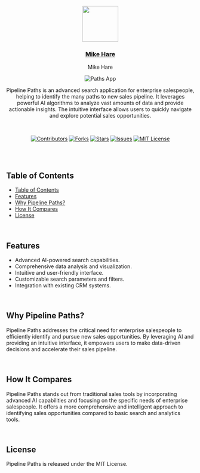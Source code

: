 <p align="center">
  <a href="https://www.linkedin.com/in/mike-hare">
    <img src="https://assets.vercel.com/image/upload/v1588805858/repositories/vercel/logo.png" height="96">
    <h3 align="center">Mike Hare</h3>
  </a>
</p>

<p align="center">
  Mike Hare
</p>

<p align="center">
   <img src="https://raw.githubusercontent.com/harehimself/paths/master/Hare_Paths.png" alt="Paths App">
</p>

<p align="center">
   Pipeline Paths is an advanced search application for enterprise salespeople, helping to identify the many paths to new sales pipeline. It leverages powerful AI algorithms to analyze vast amounts of data and provide actionable insights. The intuitive interface allows users to quickly navigate and explore potential sales opportunities.
</p>
<br>

<p align="center">
  <a href="https://github.com/harehimself/paths/graphs/contributors">
    <img src="https://img.shields.io/github/contributors/harehimself/paths" alt="Contributors"></a>
  <a href="https://github.com/harehimself/paths/network/members">
    <img src="https://img.shields.io/github/forks/harehimself/paths" alt="Forks"></a>
  <a href="https://github.com/harehimself/paths/stargazers">
    <img src="https://img.shields.io/github/stars/harehimself/paths" alt="Stars"></a>
  <a href="https://github.com/harehimself/paths/issues">
    <img src="https://img.shields.io/github/issues/harehimself/paths" alt="Issues"></a>
  <a href="https://github.com/harehimself/paths/blob/main/LICENSE">
    <img src="https://img.shields.io/github/license/harehimself/paths" alt="MIT License"></a>
</p>

<br><br>

## Table of Contents
- [Table of Contents](#table-of-contents)
- [Features](#features)
- [Why Pipeline Paths?](#features)
- [How It Compares](#features)
- [License](#license)


<br>

## Features
- Advanced AI-powered search capabilities.<br>
- Comprehensive data analysis and visualization.<br>
- Intuitive and user-friendly interface.<br>
- Customizable search parameters and filters.<br>
- Integration with existing CRM systems.<br>

<br>

## Why Pipeline Paths?
   Pipeline Paths addresses the critical need for enterprise salespeople to efficiently identify and pursue new sales opportunities. By leveraging AI and providing an intuitive interface, it empowers users to make data-driven decisions and accelerate their sales pipeline.

<br>

## How It Compares
   Pipeline Paths stands out from traditional sales tools by incorporating advanced AI capabilities and focusing on the specific needs of enterprise salespeople. It offers a more comprehensive and intelligent approach to identifying sales opportunities compared to basic search and analytics tools.

<br>

## License
   Pipeline Paths is released under the MIT License.
